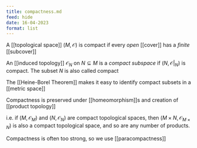 ```yaml
---
title: compactness.md
feed: hide
date: 16-04-2023
format: list
---
```



A [[topological space]] $(M, \mathcal O)$ is compact if every *open* [[cover]] has a *finite* [[subcover]]

An [[induced topology]] $\mathcal O_N$ on $N\subseteq M$ is a *compact subspace* if $(N, \mathcal O|_N)$ is compact. The subset $N$ is also called compact

The [[Heine-Borel Theorem]] makes it easy to identify compact subsets in a [[metric space]]

Compactness is preserved under [[homeomorphism]]s and creation of [[product topology]]

i.e. if $(M, \mathcal O_M)$ and $(N, \mathcal O_N)$ are compact topological spaces, then $(M\times N, \mathcal O_{M\times N})$ is also a compact topological space, and so are any number of products.

Compactness is often too strong, so we use [[paracompactness]]